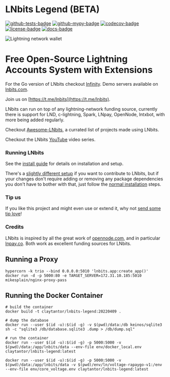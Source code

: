 LNbits Legend (BETA)
======

[![github-tests-badge]][github-tests]
[![github-mypy-badge]][github-mypy]
[![codecov-badge]][codecov]
[![license-badge]](LICENSE)
[![docs-badge]][docs]


![Lightning network wallet](https://i.imgur.com/EHvK6Lq.png)

# Free Open-Source Lightning Accounts System with Extensions

For the Go version of LNbits checkout <a href="https://github.com/lnbits/lnbits-infinity/">Infinity</a>. Demo servers available on [lnbits.com](https://lnbits.com).

Join us on [https://t.me/lnbits](https://t.me/lnbits).

LNbits can run on top of any lightning-network funding source, currently there is support for LND, c-lightning, Spark, LNpay, OpenNode, lntxbot, with more being added regularly.

Checkout [Awesome-LNbits](https://github.com/cryptoteun/awesome-lnbits), a currated list of projects made using LNbits. 

Checkout the LNbits [YouTube](https://www.youtube.com/playlist?list=PLPj3KCksGbSYG0ciIQUWJru1dWstPHshe) video series.

### Running LNbits

See the [install guide](docs/guide/installation.md) for details on installation and setup.

There's a [slightly different setup](docs/devs/installation.md) if you want to contribute to LNbits, but if your changes don't require adding or removing any package dependencies you don't have to bother with that, just follow the [normal installation](docs/guide/installation.md) steps.

### Tip us

If you like this project and might even use or extend it, why not [send some tip love](https://lnbits.com/paywall/GAqKguK5S8f6w5VNjS9DfK)!

### Credits
LNbits is inspired by all the great work of [opennode.com](https://www.opennode.com/), and in particular [lnpay.co](https://lnpay.co/). Both work as excellent funding sources for LNbits.

[docs]: https://lnbits.org/
[docs-badge]: https://img.shields.io/badge/docs-lnbits.org-673ab7.svg
[github-mypy]: https://github.com/lnbits/lnbits/actions?query=workflow%3Amypy
[github-mypy-badge]: https://github.com/lnbits/lnbits/workflows/mypy/badge.svg
[github-tests]: https://github.com/lnbits/lnbits/actions?query=workflow%3Atests
[github-tests-badge]: https://github.com/lnbits/lnbits/workflows/tests/badge.svg
[codecov]: https://codecov.io/gh/lnbits/lnbits
[codecov-badge]: https://codecov.io/gh/lnbits/lnbits/branch/master/graph/badge.svg
[license-badge]: https://img.shields.io/badge/license-MIT-blue.svg


## Running a Proxy

```
hypercorn -k trio --bind 0.0.0.0:5010 'lnbits.app:create_app()'
docker run -d -p 5000:80 -e TARGET_SERVER=172.31.10.185:5010 mikesplain/nginx-proxy-pass
```

## Running the Docker Container

```
# build the container
docker build -t claytantor/lnbits-legend:20220409 .

# dump the database
docker run --user $(id -u):$(id -g) -v $(pwd)/data:/db keinos/sqlite3   sh -c "sqlite3 /db/database.sqlite3 .dump > /db/dump.sql"

# run the container
docker run --user $(id -u):$(id -g) -p 5000:5000 -v $(pwd)/data:/app/lnbits/data --env-file env/docker_local.env claytantor/lnbits-legend:latest

docker run --user $(id -u):$(id -g) -p 5000:5000 -v $(pwd)/data:/app/lnbits/data -v $(pwd)/env/ln/voltage-rapaygo-v1:/env  --env-file env/core_voltage.env claytantor/lnbits-legend:latest


```
